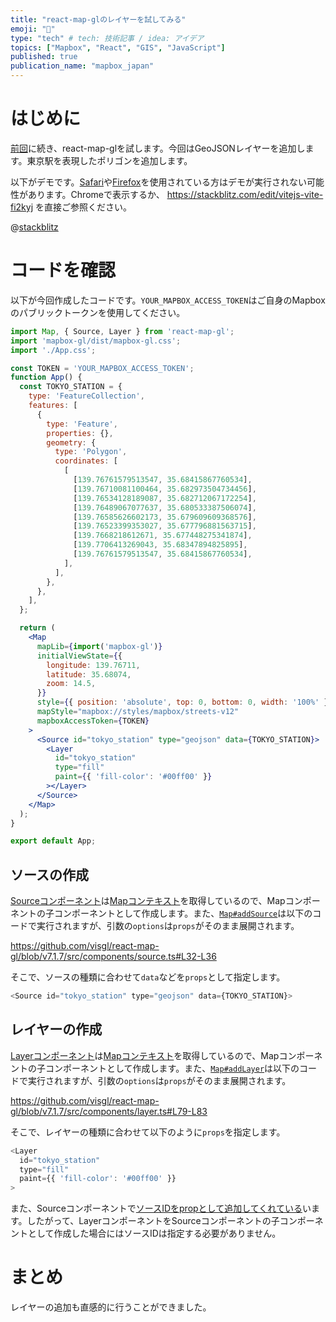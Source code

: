 ```yaml
---
title: "react-map-glのレイヤーを試してみる"
emoji: "🥧"
type: "tech" # tech: 技術記事 / idea: アイデア
topics: ["Mapbox", "React", "GIS", "JavaScript"]
published: true
publication_name: "mapbox_japan"
---
```


# はじめに

[前回](https://zenn.dev/ottylab/articles/348b8e229aaab5)に続き、react-map-glを試します。今回はGeoJSONレイヤーを追加します。東京駅を表現したポリゴンを追加します。

以下がデモです。[Safari](https://developer.stackblitz.com/platform/webcontainers/browser-support#safari)や[Firefox](https://developer.stackblitz.com/platform/webcontainers/browser-support#safari)を使用されている方はデモが実行されない可能性があります。Chromeで表示するか、 https://stackblitz.com/edit/vitejs-vite-fi2kyj を直接ご参照ください。

@[stackblitz](https://stackblitz.com/edit/vitejs-vite-fi2kyj?embed=1&view=preview)


# コードを確認

以下が今回作成したコードです。`YOUR_MAPBOX_ACCESS_TOKEN`はご自身のMapboxのパブリックトークンを使用してください。

```JavaScript:App.jsx
import Map, { Source, Layer } from 'react-map-gl';
import 'mapbox-gl/dist/mapbox-gl.css';
import './App.css';

const TOKEN = 'YOUR_MAPBOX_ACCESS_TOKEN';
function App() {
  const TOKYO_STATION = {
    type: 'FeatureCollection',
    features: [
      {
        type: 'Feature',
        properties: {},
        geometry: {
          type: 'Polygon',
          coordinates: [
            [
              [139.76761579513547, 35.68415867760534],
              [139.76710081100464, 35.682973504734456],
              [139.76534128189087, 35.682712067172254],
              [139.76489067077637, 35.680533387506074],
              [139.76585626602173, 35.679609609368576],
              [139.76523399353027, 35.677796881563715],
              [139.7668218612671, 35.677448275341874],
              [139.7706413269043, 35.68347894825895],
              [139.76761579513547, 35.68415867760534],
            ],
          ],
        },
      },
    ],
  };

  return (
    <Map
      mapLib={import('mapbox-gl')}
      initialViewState={{
        longitude: 139.76711,
        latitude: 35.68074,
        zoom: 14.5,
      }}
      style={{ position: 'absolute', top: 0, bottom: 0, width: '100%' }}
      mapStyle="mapbox://styles/mapbox/streets-v12"
      mapboxAccessToken={TOKEN}
    >
      <Source id="tokyo_station" type="geojson" data={TOKYO_STATION}>
        <Layer
          id="tokyo_station"
          type="fill"
          paint={{ 'fill-color': '#00ff00' }}
        ></Layer>
      </Source>
    </Map>
  );
}

export default App;
```

## ソースの作成
[Sourceコンポーネント](https://visgl.github.io/react-map-gl/docs/api-reference/source)は[Mapコンテキスト](https://github.com/visgl/react-map-gl/blob/v7.1.7/src/components/source.ts#L99)を取得しているので、Mapコンポーネントの子コンポーネントとして作成します。また、[`Map#addSource`](https://docs.mapbox.com/mapbox-gl-js/api/map/#map#addsource)は以下のコードで実行されますが、引数の`options`は`props`がそのまま展開されます。

https://github.com/visgl/react-map-gl/blob/v7.1.7/src/components/source.ts#L32-L36

そこで、ソースの種類に合わせて`data`などを`props`として指定します。
```JavaScript
<Source id="tokyo_station" type="geojson" data={TOKYO_STATION}>
```

## レイヤーの作成
[Layerコンポーネント](https://visgl.github.io/react-map-gl/docs/api-reference/layer)は[Mapコンテキスト](https://github.com/visgl/react-map-gl/blob/v7.1.7/src/components/layer.ts#L92)を取得しているので、Mapコンポーネントの子コンポーネントとして作成します。また、[`Map#addLayer`](https://docs.mapbox.com/mapbox-gl-js/api/map/#map#addlayer)は以下のコードで実行されますが、引数の`options`は`props`がそのまま展開されます。

https://github.com/visgl/react-map-gl/blob/v7.1.7/src/components/layer.ts#L79-L83

そこで、レイヤーの種類に合わせて以下のように`props`を指定します。

```JavaScript
<Layer
  id="tokyo_station"
  type="fill"
  paint={{ 'fill-color': '#00ff00' }}
>
```

また、Sourceコンポーネントで[ソースIDをpropとして追加してくれている](https://github.com/visgl/react-map-gl/blob/v7.1.7/src/components/source.ts#L151)います。したがって、LayerコンポーネントをSourceコンポーネントの子コンポーネントとして作成した場合にはソースIDは指定する必要がありません。


# まとめ
レイヤーの追加も直感的に行うことができました。
